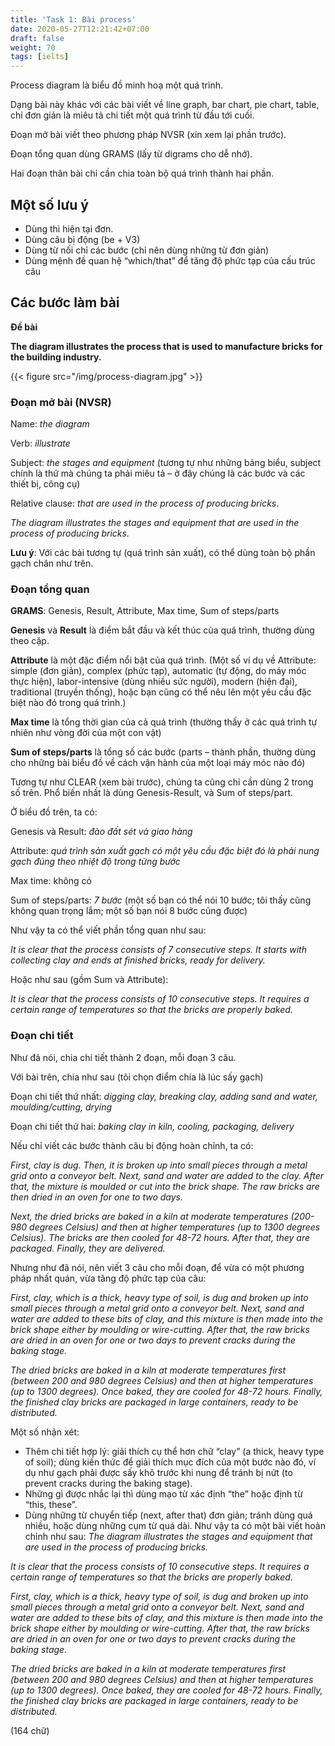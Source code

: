 ```yaml
---
title: 'Task 1: Bài process'
date: 2020-05-27T12:21:42+07:00
draft: false
weight: 70
tags: [ielts]
---
```


Process diagram là biểu đồ minh hoạ một quá trình.

Dạng bài này khác với các bài viết về line graph, bar chart, pie chart, table, chỉ đơn giản là miêu tả chi tiết một quá trình từ đầu tới cuối.

Đoạn mở bài viết theo phương pháp NVSR (xin xem lại phần trước).

Đoạn tổng quan dùng GRAMS (lấy từ digrams cho dễ nhớ).

Hai đoạn thân bài chỉ cần chia toàn bộ quá trình thành hai phần.

## Một số lưu ý

- Dùng thì hiện tại đơn.
- Dùng câu bị động (be + V3)
- Dùng từ nối chỉ các bước (chỉ nên dùng những từ đơn giản)
- Dùng mệnh đề quan hệ “which/that” để tăng độ phức tạp của cấu trúc câu

## Các bước làm bài

**Đề bài**

**The diagram illustrates the process that is used to manufacture bricks for the building industry.**

{{< figure src="/img/process-diagram.jpg" >}}

### Đoạn mở bài (NVSR)

Name: _the diagram_

Verb: _illustrate_

Subject: _the stages and equipment_ (tương tự như những bảng biểu, subject chính là thứ mà chúng ta phải miêu tả – ở đây chúng là các bước và các thiết bị, công cụ)

Relative clause: _that are used in the process of producing bricks_.

_The diagram illustrates the stages and equipment that are used in the process of producing bricks._

**Lưu ý**: Với các bài tương tự (quá trình sản xuất), có thể dùng toàn bộ phần gạch chân như trên.

### Đoạn tổng quan

**GRAMS**: Genesis, Result, Attribute, Max time, Sum of steps/parts

**Genesis** và **Result** là điểm bắt đầu và kết thúc của quá trình, thường dùng theo cặp.

**Attribute** là một đặc điểm nổi bật của quá trình. (Một số ví dụ về Attribute: simple (đơn giản), complex (phức tạp), automatic (tự động, do máy móc thực hiện), labor-intensive (dùng nhiều sức người), modern (hiện đại), traditional (truyền thống), hoặc bạn cũng có thể nêu lên một yêu cầu đặc biệt nào đó trong quá trình.)

**Max time** là tổng thời gian của cả quá trình (thường thấy ở các quá trình tự nhiên như vòng đời của một con vật)

**Sum of steps/parts** là tổng số các bước (parts – thành phần, thường dùng cho những bài biểu đồ về cách vận hành của một loại máy móc nào đó)

Tương tự như CLEAR (xem bài trước), chúng ta cũng chỉ cần dùng 2 trong số trên. Phổ biến nhất là dùng Genesis-Result, và Sum of steps/part.

Ở biểu đồ trên, ta có:

Genesis và Result: _đào đất sét và giao hàng_

Attribute: _quá trình sản xuất gạch có một yêu cầu đặc biệt đó là phải nung gạch đúng theo nhiệt độ trong từng bước_

Max time: không có

Sum of steps/parts: _7 bước_ (một số bạn có thể nói 10 bước; tôi thấy cũng không quan trọng lắm; một số bạn nói 8 bước cũng được)

Như vậy ta có thể viết phần tổng quan như sau:

_It is clear that the process consists of 7 consecutive steps. It starts with collecting clay and ends at finished bricks, ready for delivery._

Hoặc như sau (gồm Sum và Attribute):

_It is clear that the process consists of 10 consecutive steps. It requires a certain range of temperatures so that the bricks are properly baked._

### Đoạn chi tiết

Như đã nói, chia chi tiết thành 2 đoạn, mỗi đoạn 3 câu.

Với bài trên, chia như sau (tôi chọn điểm chia là lúc sấy gạch)

Đoạn chi tiết thứ nhất: _digging clay, breaking clay, adding sand and water, moulding/cutting, drying_

Đoạn chi tiết thứ hai: _baking clay in kiln, cooling, packaging, delivery_

Nếu chỉ viết các bước thành câu bị động hoàn chỉnh, ta có:

_First, clay is dug. Then, it is broken up into small pieces through a metal grid onto a conveyor belt. Next, sand and water are added to the clay. After that, the mixture is moulded or cut into the brick shape. The raw bricks are then dried in an oven for one to two days._

_Next, the dried bricks are baked in a kiln at moderate temperatures (200-980 degrees Celsius) and then at higher temperatures (up to 1300 degrees Celsius). The bricks are then cooled for 48-72 hours. After that, they are packaged. Finally, they are delivered._

Nhưng như đã nói, nên viết 3 câu cho mỗi đoạn, để vừa có một phương pháp nhất quán, vừa tăng độ phức tạp của câu:

_First, clay, which is a thick, heavy type of soil, is dug and broken up into small pieces through a metal grid onto a conveyor belt. Next, sand and water are added to these bits of clay, and this mixture is then made into the brick shape either by moulding or wire-cutting. After that, the raw bricks are dried in an oven for one or two days to prevent cracks during the baking stage._

_The dried bricks are baked in a kiln at moderate temperatures first (between 200 and 980 degrees Celsius) and then at higher temperatures (up to 1300 degrees). Once baked, they are cooled for 48-72 hours. Finally, the finished clay bricks are packaged in large containers, ready to be distributed._

Một số nhận xét:

- Thêm chi tiết hợp lý: giải thích cụ thể hơn chữ “clay” (a thick, heavy type of soil); dùng kiến thức để giải thích mục đích của một bước nào đó, ví dụ như gạch phải được sấy khô trước khi nung để tránh bị nứt (to prevent cracks during the baking stage).
- Những gì được nhắc lại thì dùng mạo từ xác định “the” hoặc định từ “this, these”.
- Dùng những từ chuyển tiếp (next, after that) đơn giản; tránh dùng quá nhiều, hoặc dùng những cụm từ quá dài.
  Như vậy ta có một bài viết hoàn chỉnh như sau:
  _The diagram illustrates the stages and equipment that are used in the process of producing bricks._

_It is clear that the process consists of 10 consecutive steps. It requires a certain range of temperatures so that the bricks are properly baked._

_First, clay, which is a thick, heavy type of soil, is dug and broken up into small pieces through a metal grid onto a conveyor belt. Next, sand and water are added to these bits of clay, and this mixture is then made into the brick shape either by moulding or wire-cutting. After that, the raw bricks are dried in an oven for one or two days to prevent cracks during the baking stage._

_The dried bricks are baked in a kiln at moderate temperatures first (between 200 and 980 degrees Celsius) and then at higher temperatures (up to 1300 degrees). Once baked, they are cooled for 48-72 hours. Finally, the finished clay bricks are packaged in large containers, ready to be distributed._

(164 chữ)
